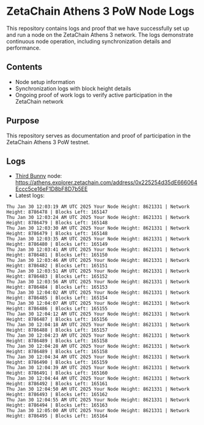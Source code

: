 # ZetaChain Athens 3 PoW Node Logs
This repository contains logs and proof that we have successfully set up and run a node on the ZetaChain Athens 3 network. The logs demonstrate continuous node operation, including synchronization details and performance.

## Contents
- Node setup information
- Synchronization logs with block height details
- Ongoing proof of work logs to verify active participation in the ZetaChain network

## Purpose
This repository serves as documentation and proof of participation in the ZetaChain Athens 3 PoW testnet.

## Logs

- [Third Bunny](https://thirdbunny.xyz/) node: https://athens.explorer.zetachain.com/address/0x225254d35dE666064Eccc5ce16eF1D8bF8D7b5EE
- Latest logs:
```
Thu Jan 30 12:03:19 AM UTC 2025 Your Node Height: 8621331 | Network Height: 8786478 | Blocks Left: 165147
Thu Jan 30 12:03:24 AM UTC 2025 Your Node Height: 8621331 | Network Height: 8786479 | Blocks Left: 165148
Thu Jan 30 12:03:30 AM UTC 2025 Your Node Height: 8621331 | Network Height: 8786479 | Blocks Left: 165148
Thu Jan 30 12:03:35 AM UTC 2025 Your Node Height: 8621331 | Network Height: 8786480 | Blocks Left: 165149
Thu Jan 30 12:03:41 AM UTC 2025 Your Node Height: 8621331 | Network Height: 8786481 | Blocks Left: 165150
Thu Jan 30 12:03:46 AM UTC 2025 Your Node Height: 8621331 | Network Height: 8786482 | Blocks Left: 165151
Thu Jan 30 12:03:51 AM UTC 2025 Your Node Height: 8621331 | Network Height: 8786483 | Blocks Left: 165152
Thu Jan 30 12:03:56 AM UTC 2025 Your Node Height: 8621331 | Network Height: 8786484 | Blocks Left: 165153
Thu Jan 30 12:04:02 AM UTC 2025 Your Node Height: 8621331 | Network Height: 8786485 | Blocks Left: 165154
Thu Jan 30 12:04:07 AM UTC 2025 Your Node Height: 8621331 | Network Height: 8786486 | Blocks Left: 165155
Thu Jan 30 12:04:12 AM UTC 2025 Your Node Height: 8621331 | Network Height: 8786487 | Blocks Left: 165156
Thu Jan 30 12:04:18 AM UTC 2025 Your Node Height: 8621331 | Network Height: 8786488 | Blocks Left: 165157
Thu Jan 30 12:04:23 AM UTC 2025 Your Node Height: 8621331 | Network Height: 8786489 | Blocks Left: 165158
Thu Jan 30 12:04:28 AM UTC 2025 Your Node Height: 8621331 | Network Height: 8786489 | Blocks Left: 165158
Thu Jan 30 12:04:34 AM UTC 2025 Your Node Height: 8621331 | Network Height: 8786490 | Blocks Left: 165159
Thu Jan 30 12:04:39 AM UTC 2025 Your Node Height: 8621331 | Network Height: 8786491 | Blocks Left: 165160
Thu Jan 30 12:04:44 AM UTC 2025 Your Node Height: 8621331 | Network Height: 8786492 | Blocks Left: 165161
Thu Jan 30 12:04:50 AM UTC 2025 Your Node Height: 8621331 | Network Height: 8786493 | Blocks Left: 165162
Thu Jan 30 12:04:55 AM UTC 2025 Your Node Height: 8621331 | Network Height: 8786494 | Blocks Left: 165163
Thu Jan 30 12:05:00 AM UTC 2025 Your Node Height: 8621331 | Network Height: 8786495 | Blocks Left: 165164
```

